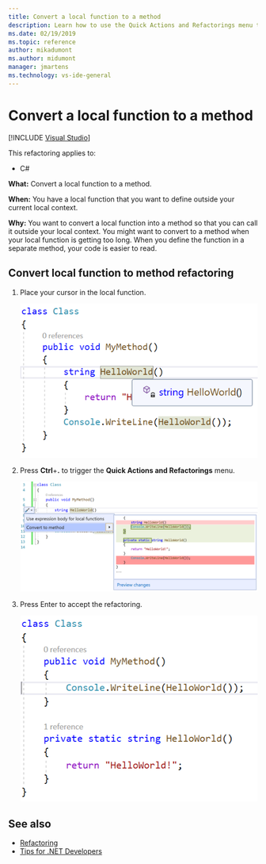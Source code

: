 ```yaml
---
title: Convert a local function to a method
description: Learn how to use the Quick Actions and Refactorings menu to convert a local function to a method.
ms.date: 02/19/2019
ms.topic: reference
author: mikadumont 
ms.author: midumont 
manager: jmartens
ms.technology: vs-ide-general
---
```

# Convert a local function to a method

 [!INCLUDE [Visual Studio](~/includes/applies-to-version/vs-windows-only.md)]

This refactoring applies to:

- C#

**What:** Convert a local function to a method.

**When:** You have a local function that you want to define outside your current local context.

**Why:** You want to convert a local function into a method so that you can call it outside your local context. You might want to convert to a method when your local function is getting too long. When you define the function in a separate method, your code is easier to read.

## Convert local function to method refactoring

1. Place your cursor in the local function.

    ![Convert a local function to a method code sample](media/convert-local-function-to-method.png)

2. Press **Ctrl**+**.** to trigger the **Quick Actions and Refactorings** menu.

    ![Convert local function to method code fix sample](media/convert-local-function-to-method-codefix.png)

2. Press Enter to accept the refactoring.

    ![Convert local function to method result sample](media/convert-local-function-to-method-result.png)

## See also

- [Refactoring](../refactoring-in-visual-studio.md)
- [Tips for .NET Developers](../csharp-developer-productivity.md)
